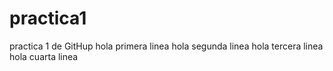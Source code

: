 # practica1
practica 1 de GitHup
hola primera linea
hola segunda linea
hola tercera linea
hola cuarta linea 